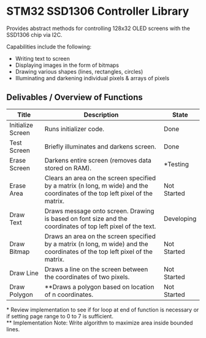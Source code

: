 # STM32 SSD1306 Controller Library
Provides abstract methods for controlling 128x32 OLED screens with the SSD1306 chip via I2C.

Capabilities include the following:
- Writing text to screen
- Displaying images in the form of bitmaps
- Drawing various shapes (lines, rectangles, circles)
- Illuminating and darkening individual pixels & arrays of pixels

## Delivables / Overview of Functions
| Title | Description | State |
| ----- | ----------- | --------- |
| Initialize Screen | Runs initializer code. | Done |
| Test Screen | Briefly illuminates and darkens screen. | Done |
| Erase Screen | Darkens entire screen (removes data stored on RAM). | *Testing |
| Erase Area | Clears an area on the screen specified by a matrix (n long, m wide) and the coordinates of the top left pixel of the matrix. | Not Started |
| Draw Text | Draws message onto screen. Drawing is based on font size and the coordinates of top left pixel of the text. | Developing |
| Draw Bitmap | Draws an area on the screen specified by a matrix (n long, m wide) and the coordinates of the top left pixel of the matrix. | Not Started |
| Draw Line | Draws a line on the screen between the coordinates of two pixels. | Not Started |
| Draw Polygon | **Draws a polygon based on location of n coordinates. | Not Started |


\* Review implementation to see if for loop at end of function is necessary or if setting page range to 0 to 7 is sufficient.
<br>\** Implementation Note: Write algorithm to maximize area inside bounded lines.